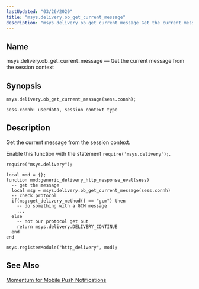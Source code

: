 ```yaml
---
lastUpdated: "03/26/2020"
title: "msys.delivery.ob_get_current_message"
description: "msys delivery ob get current message Get the current message from the session context msys delivery ob get current message sess connh Get the current message from the session context Enable this function with the statement require msys delivery Example 70 57 msys delivery ob get current message example Momentum..."
---
```


<a name="lua.ref.msys.delivery.ob_get_current_message"></a> 
## Name

msys.delivery.ob_get_current_message — Get the current message from the session context

<a name="idp17962704"></a> 
## Synopsis

`msys.delivery.ob_get_current_message(sess.connh);`

`sess.connh: userdata, session context type`<a name="idp17965280"></a> 
## Description

Get the current message from the session context.

Enable this function with the statement `require('msys.delivery');`.

<a name="lua.ref.msys.delivery.ob_get_current_message.example"></a> 


```
require("msys.delivery");

local mod = {};
function mod:generic_delivery_http_response_eval(sess)
  -- get the message
  local msg = msys.delivery.ob_get_current_message(sess.connh)
  -- check protocol
  if(msg:get_delivery_method() == "gcm") then
    -- do something with a GCM message
    ...
  else 
    -- not our protocol get out
    return msys.delivery.DELIVERY_CONTINUE
  end  
end

msys.registerModule("http_delivery", mod);
```

<a name="idp17970128"></a> 
## See Also

[Momentum for Mobile Push Notifications](/momentum/3/3-push)